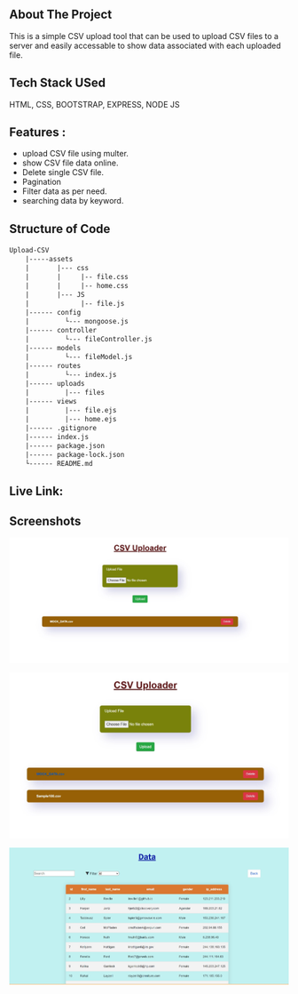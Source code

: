 ## About The Project

This is a simple CSV upload tool that can be used to upload CSV files to a server and easily accessable to show data associated with each uploaded file.

## Tech Stack USed

HTML, CSS, BOOTSTRAP, EXPRESS, NODE JS

## Features :

- upload CSV file using multer.
- show CSV file data online.
- Delete single CSV file.
- Pagination
- Filter data as per need.
- searching data by keyword.

## Structure of Code

    Upload-CSV
        |-----assets
        |       |--- css
        |       |     |-- file.css
        |       |     |-- home.css
        |       |--- JS
        |             |-- file.js
        |------ config
        |         └--- mongoose.js
        |------ controller
        |         └--- fileController.js
        |------ models
        |         └--- fileModel.js
        |------ routes
        |         └--- index.js
        |------ uploads
        |         |--- files
        |------ views
        |         |--- file.ejs
        |         |--- home.ejs
        |------ .gitignore
        |------ index.js
        |------ package.json
        |------ package-lock.json
        └------ README.md

## Live Link:

## Screenshots

![App Screenshot](/Screenshot1.jpg?raw=true "Optional Title")

![App Screenshot](/Screenshot2.jpg?raw=true "Optional Title")

![App Screenshot](/Screenshot3.jpg?raw=true "Optional Title")
